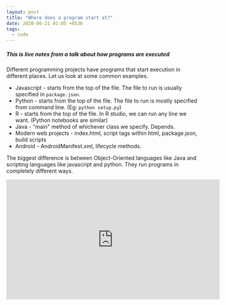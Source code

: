 ```yaml
---
layout: post
title: "Where does a program start at?"
date: 2020-06-21 01:05 +0530
tags:
  - code
---
```


##### This is live notes from a talk about how programs are executed #####

Different programming projects have programs that start execution in different places. Let us look at some common examples.

* Javascript - starts from the top of the file. The file to run is usually specified in `package.json`.
* Python - starts from the top of the file. The file to run is mostly specified from command line. (Eg: `python setup.py`)
* R - starts from the top of the file. In R studio, we can run any line we want. (Python notebooks are similar)
* Java - "main" method of whichever class we specify. Depends.
* Modern web projects - index.html, script tags within html, package.json, build scripts
* Android - AndroidManifest.xml, lifecycle methods.

The biggest difference is between Object-Oriented languages like Java and scripting languages like javascript and python. They run programs in completely different ways.

<div class="youtube-embed">
<iframe width="560" height="315" src="https://www.youtube.com/embed/oDl-Duk7Xkg" frameborder="0" allow="accelerometer; autoplay; encrypted-media; gyroscope; picture-in-picture" allowfullscreen></iframe>
</div>
